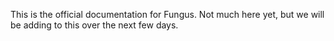 This is the official documentation for Fungus. Not much here yet, but we will be adding to this over the next few days.